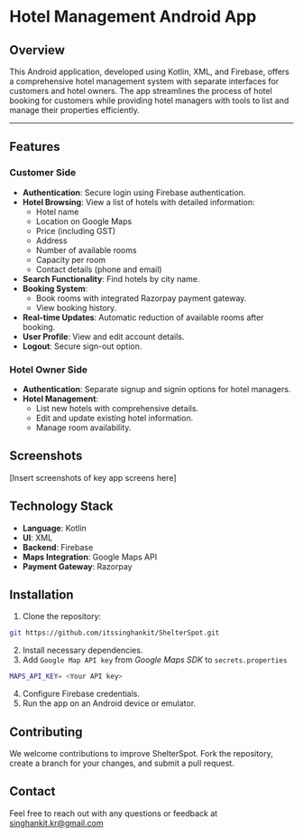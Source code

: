 # Hotel Management Android App

## Overview

This Android application, developed using Kotlin, XML, and Firebase, offers a comprehensive hotel
management system with separate interfaces for customers and hotel owners. The app streamlines the
process of hotel booking for customers while providing hotel managers with tools to list and manage
their properties efficiently.

---
## Features

### Customer Side

- **Authentication**: Secure login using Firebase authentication.
- **Hotel Browsing**: View a list of hotels with detailed information:
    - Hotel name
    - Location on Google Maps
    - Price (including GST)
    - Address
    - Number of available rooms
    - Capacity per room
    - Contact details (phone and email)
- **Search Functionality**: Find hotels by city name.
- **Booking System**:
    - Book rooms with integrated Razorpay payment gateway.
    - View booking history.
- **Real-time Updates**: Automatic reduction of available rooms after booking.
- **User Profile**: View and edit account details.
- **Logout**: Secure sign-out option.

### Hotel Owner Side

- **Authentication**: Separate signup and signin options for hotel managers.
- **Hotel Management**:
    - List new hotels with comprehensive details.
    - Edit and update existing hotel information.
    - Manage room availability.

## Screenshots

[Insert screenshots of key app screens here]

## Technology Stack

- **Language**: Kotlin
- **UI**: XML
- **Backend**: Firebase
- **Maps Integration**: Google Maps API
- **Payment Gateway**: Razorpay

## Installation

1. Clone the repository:

```bash
git https://github.com/itssinghankit/ShelterSpot.git
```

2. Install necessary dependencies.
3. Add `Google Map API key` from _Google Maps SDK_ to `secrets.properties`

```bash
MAPS_API_KEY= <Your API key>
```

4. Configure Firebase credentials.
5. Run the app on an Android device or emulator.

## Contributing

We welcome contributions to improve ShelterSpot. Fork the repository, create a branch for your
changes, and submit a pull request.

## Contact

Feel free to reach out with any questions or feedback at
[singhankit.kr@gmail.com](singhankit.kr@gmail.com)
